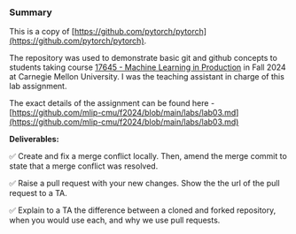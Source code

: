 ### Summary

This is a copy of [https://github.com/pytorch/pytorch](https://github.com/pytorch/pytorch). 

The repository was used to demonstrate basic git and github concepts to students taking course [17645 - Machine Learning in Production](https://mlip-cmu.github.io/f2024/) in Fall 2024 at Carnegie Mellon University. I was the teaching assistant in charge of this lab assignment.

The exact details of the assignment can be found here - [https://github.com/mlip-cmu/f2024/blob/main/labs/lab03.md](https://github.com/mlip-cmu/f2024/blob/main/labs/lab03.md)

**Deliverables:**

✅ Create and fix a merge conflict locally. Then, amend the merge commit to state that a merge conflict was resolved.

✅ Raise a pull request with your new changes. Show the the url of the pull request to a TA.

✅ Explain to a TA the difference between a cloned and forked repository, when you would use each, and why we use pull requests.
